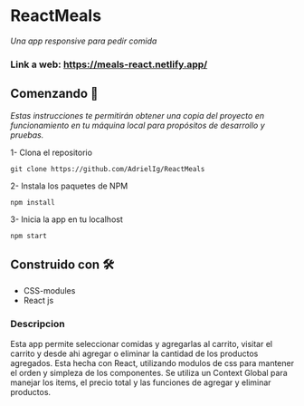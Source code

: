 # ReactMeals
_Una app responsive para pedir comida_

### Link a web: https://meals-react.netlify.app/

## Comenzando 🚀
_Estas instrucciones te permitirán obtener una copia del proyecto en funcionamiento en tu máquina local para propósitos de desarrollo y pruebas._ 

1- Clona el repositorio
```
git clone https://github.com/AdrielIg/ReactMeals
```
2- Instala los paquetes de NPM
```
npm install
```
3- Inicia la app en tu localhost
```
npm start
```

## Construido con 🛠️

* CSS-modules
* React js 

### Descripcion 

Esta app permite seleccionar comidas y agregarlas al carrito, visitar el carrito y desde ahi agregar o eliminar la cantidad de los productos agregados. Esta hecha con React,
utilizando modulos de css para mantener el orden y simpleza de los componentes. Se utiliza un Context Global para manejar los items, el precio total y las funciones de agregar
y eliminar productos.
